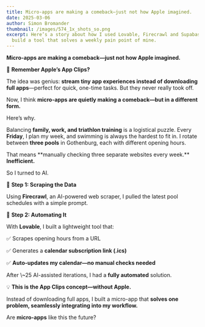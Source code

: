 ```yaml
---
title: Micro-apps are making a comeback—just not how Apple imagined.
date: 2025-03-06
author: Simon Bromander
thumbnail: /images/574_1x_shots_so.png
excerpt: Here’s a story about how I used Lovable, Firecrawl and Supabase to
  build a tool that solves a weekly pain point of mine.
---
```

**Micro-apps are making a comeback—just not how Apple imagined.**

🚀 **Remember Apple’s App Clips?**

The idea was genius: **stream tiny app experiences instead of downloading full apps**—perfect for quick, one-time tasks. But they never really took off.

Now, I think **micro-apps are quietly making a comeback—but in a different form.**

Here’s why.

Balancing **family, work, and triathlon training** is a logistical puzzle. Every **Friday**, I plan my week, and swimming is always the hardest to fit in. I rotate between **three pools** in Gothenburg, each with different opening hours.

That means \*\*manually checking three separate websites every week.\*\* **Inefficient.**

So I turned to AI.

🔹 **Step 1: Scraping the Data**

Using **Firecrawl**, an AI-powered web scraper, I pulled the latest pool schedules with a simple prompt.

🔹 **Step 2: Automating It**

With **Lovable**, I built a lightweight tool that:

✅ Scrapes opening hours from a URL

✅ Generates a **calendar subscription link (.ics)**

✅ **Auto-updates my calendar—no manual checks needed**

After \\~25 AI-assisted iterations, I had a **fully automated** solution.

💡 **This is the App Clips concept—without Apple.**

Instead of downloading full apps, I built a micro-app that **solves one problem, seamlessly integrating into my workflow.**

Are **micro-apps** like this the future?